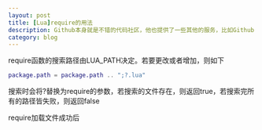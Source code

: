 ```yaml
---
layout: post
title: [Lua]require的用法
description: Github本身就是不错的代码社区，他也提供了一些其他的服务，比如Github Pages，使用它可以很方便的建立自己的独立博客，并且免费。
category: blog
---
```


require函数的搜索路径由LUA_PATH决定。若要更改或者增加，则如下
```lua
package.path = package.path .. ";?.lua"
```
搜索时会将?替换为require的参数，若搜索的文件存在，则返回true，若搜索完所有的路径皆失败，则返回false

require加载文件成功后